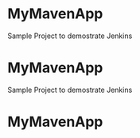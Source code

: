 # MyMavenApp
Sample Project to demostrate Jenkins
# MyMavenApp
Sample Project to demostrate Jenkins
# MyMavenApp
